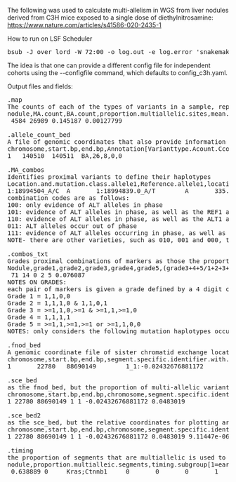 The following was used to calculate multi-allelism in WGS from liver nodules derived from C3H mice exposed to a single dose of diethylnitrosamine: https://www.nature.com/articles/s41586-020-2435-1

How to run on LSF Scheduler

<pre>
bsub -J over_lord -W 72:00 -o log.out -e log.error 'snakemake -pr -j 800 --cluster-config cluster.json --cluster "bsub -W {cluster.run_time} -M {cluster.memory} -R {cluster.resources} -e {cluster.error} -o {cluster.output} "' 
</pre>

The idea is that one can provide a different config file for independent cohorts using the --configfile command, which defaults to config_c3h.yaml.


Output files and fields:
<pre>
<sample>.map
The counts of each of the types of variants in a sample, reporting the total proportion of multi-allelic variants, as well as the null estimate. This is based upon the mean of 100 random draws of variant positions seen in the population, exclusing sample specific variant sites
nodule,MA.count,BA.count,proportion.multiallelic.sites,mean.proportion.control.sites.with.unexpected.additional.allele
<sample> 4584 26989 0.145187 0.00127799

<sample>.allele_count_bed
A file of genomic coordinates that also provide information as to whether a variant is multi-allelic (MA) or biallelic (BA), as well as the counts of each of the alleles.
chromosome,start.bp,end.bp,Annotation[Varianttype.Acount.Ccount.Gcount.Tcount]
1	140510	140511	BA,26,8,0,0

<sample>.MA_combos
Identifies proximal variants to define their haplotypes
Location.and.mutation.class.allele1,Reference.allele1,location.and.mutation.class.allele2,Reference.allele2,bp.distance,combination.code,number.of.combinations,specific.haplotype.counts
1:18994504_A/C  A       1:18994839.0_A/T        A       335.0   011     3       (('A,A', 8), ('C,A', 2), ('A,T', 1))
combination codes are as follows:
100: only evidence of ALT alleles in phase
101: evidence of ALT alleles in phase, as well as the REF1 and ALT2
110: evidence of ALT alleles in phase, as well as the ALT1 and REF2
011: ALT alleles occur out of phase
111: evidence of ALT alleles occurring in phase, as well as out of phase
NOTE- there are other varieties, such as 010, 001 and 000, these reflect instance where we can't equivically place one, the other or both ALT alleles with respect to each other and are therefore not included in subsequent analyses.

<sample>.combos_txt
Grades proximal combinations of markers as those the proportion of those impossible under a classical model of clonal expansion.
Nodule,grade1,grade2,grade3,grade4,grade5,(grade3+4+5/1+2+3+4+5) ##the script should have output the proportion of multiallelic sites on the end, but this isn't happening for some reason.
<sample> 71 14 0 2 5 0.076087
NOTES ON GRADES:
each pair of markers is given a grade defined by a 4 digit code referring to: ALT1+ALT2,REF1+REF2,REF1+ALT2,ALT1+REF2.
Grade 1 = 1,1,0,0
Grade 2 = 1,1,1,0 & 1,1,0,1
Grade 3 = >=1,1,0,>=1 & >=1,1,>=1,0
Grade 4 = 1,1,1,1
Grade 5 = >=1,1,>=1,>=1 or >=1,1,0,0
NOTES: only considers the following mutation haplotypes occuring as pairs of variants between 3 and 150 bp of each other: 100,111,101,110

<sample>.fnod_bed
A genomic coordinate file of sister chromatid exchange locations and their strand asymmetry 
chromosome,start.bp,end.bp,segment.specific.identifier.with.strand.asymmetry.score
1       22780   88690149        1_1:-0.02432676881172

<sample>.sce_bed
as the fnod_bed, but the proportion of multi-allelic variants is calculated for each segment
chromosome,start.bp,end.bp,chromosome,segment.specific.identifier,strand.asymmetry.score,proportion.multi-allelic.sites
1 22780 88690149 1 1 -0.02432676881172 0.0483019

<sample>.sce_bed2
as the sce_bed, but the relative coordinates for plotting are given.
chromosome,start.bp,end.bp,chromosome,segment.specific.identifier,strand.asymmetry.score,proportion.multi-allelic.sites,relative.start.site,relative.end.site
1 22780 88690149 1 1 -0.02432676881172 0.0483019 9.11447e-06 0.0354857

<sample>.timing
the proportion of segments that are multiallelic is used to infer the generation after exposure that a clonal population initiated tumouregenesis. I provide annotations to easily perform a Fisher's exact test to see if it's earlier or later than expected. We set the threshold proportion for calling a segment multi-allelic at 0.04
nodule,proportion.multialleic.segments,timing.subgroup[1=early,0=late],drivers,braf[1=true,0=false],egfr[1=true,0=false],hras[1=true,0=false],kras[1=true,0=false]
<sample> 0.638889 0     Kras;Ctnnb1     0       0       0       1
</pre>
